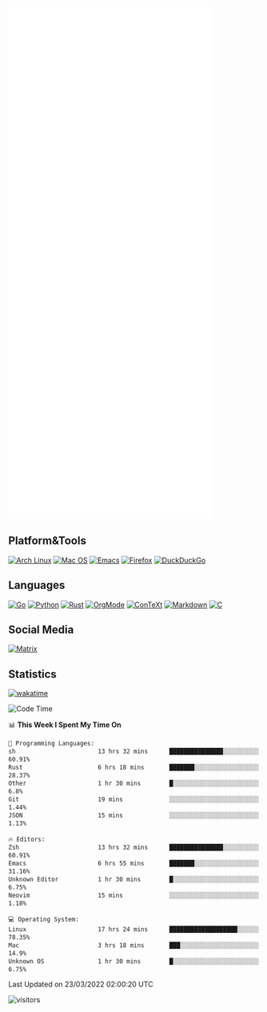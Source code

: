 ![Metrics](https://github.com/SteamedFish/SteamedFish/blob/master/github-metrics.svg)

## Platform&Tools

[![Arch Linux](https://img.shields.io/badge/ArchLinux-1793D1?logo=arch-linux&logoColor=fff&style=flat-square)](https://archlinux.org/)
[![Mac OS](https://img.shields.io/badge/MacOS-000000?style=flat-square&logo=macos&logoColor=F0F0F0)](https://www.apple.com/macos/)
[![Emacs](https://img.shields.io/badge/Emacs-%237F5AB6.svg?&style=flat-square&logo=gnu-emacs&logoColor=white)](https://www.gnu.org/software/emacs/)
[![Firefox](https://img.shields.io/badge/Firefox-FF7139?style=flat-square&logo=Firefox-Browser&logoColor=white)](https://firefox.com/)
[![DuckDuckGo](https://img.shields.io/badge/DuckDuckGo-DE5833?style=flat-square&logo=DuckDuckGo&logoColor=white)](https://duckduckgo.com/)

## Languages

[![Go](https://img.shields.io/badge/Golang-%2300ADD8.svg?style=flat-square&logo=go&logoColor=white)](https://golang.org/)
[![Python](https://img.shields.io/badge/Python-3670A0?style=flat-square&logo=python&logoColor=ffdd54)](https://www.python.org/)
[![Rust](https://img.shields.io/badge/Rust-%23000000.svg?style=flat-square&logo=rust&logoColor=white)](https://www.rust-lang.org/)
[![OrgMode](https://img.shields.io/badge/OrgMode-%23000000.svg?style=flat-square&logo=org&logoColor=white)](https://orgmode.org/)
[![ConTeXt](https://img.shields.io/badge/ConTeXt-%23008080.svg?style=flat-square&logo=latex&logoColor=white)](https://contextgarden.net/)
[![Markdown](https://img.shields.io/badge/MarkDown-%23000000.svg?style=flat-square&logo=markdown&logoColor=white)](https://daringfireball.net/projects/markdown/)
[![C](https://img.shields.io/badge/C-%2300599C.svg?style=flat-square&logo=c&logoColor=white)](https://www.iso.org/standard/74528.html)

## Social Media

[![Matrix](https://img.shields.io/badge/SteamedFish-2CA5E0?style=social&logo=matrix&logoColor=black)](https://matrix.to/#/@i:steamedfish.org)

## Statistics
[![wakatime](https://wakatime.com/badge/user/168280d6-fcf2-4b4f-ad3a-dc4612f35b38.svg)](https://wakatime.com/@168280d6-fcf2-4b4f-ad3a-dc4612f35b38)

<!--START_SECTION:waka-->
![Code Time](http://img.shields.io/badge/Code%20Time-1%2C683%20hrs%2011%20mins-blue)

📊 **This Week I Spent My Time On** 

```text
💬 Programming Languages: 
sh                       13 hrs 32 mins      ███████████████░░░░░░░░░░   60.91% 
Rust                     6 hrs 18 mins       ███████░░░░░░░░░░░░░░░░░░   28.37% 
Other                    1 hr 30 mins        █░░░░░░░░░░░░░░░░░░░░░░░░   6.8% 
Git                      19 mins             ░░░░░░░░░░░░░░░░░░░░░░░░░   1.44% 
JSON                     15 mins             ░░░░░░░░░░░░░░░░░░░░░░░░░   1.13%

🔥 Editors: 
Zsh                      13 hrs 32 mins      ███████████████░░░░░░░░░░   60.91% 
Emacs                    6 hrs 55 mins       ███████░░░░░░░░░░░░░░░░░░   31.16% 
Unknown Editor           1 hr 30 mins        █░░░░░░░░░░░░░░░░░░░░░░░░   6.75% 
Neovim                   15 mins             ░░░░░░░░░░░░░░░░░░░░░░░░░   1.18%

💻 Operating System: 
Linux                    17 hrs 24 mins      ███████████████████░░░░░░   78.35% 
Mac                      3 hrs 18 mins       ███░░░░░░░░░░░░░░░░░░░░░░   14.9% 
Unknown OS               1 hr 30 mins        █░░░░░░░░░░░░░░░░░░░░░░░░   6.75%

```


 Last Updated on 23/03/2022 02:00:20 UTC
<!--END_SECTION:waka-->

![visitors](https://visitor-badge.laobi.icu/badge?page_id=SteamedFish.SteamedFish)
